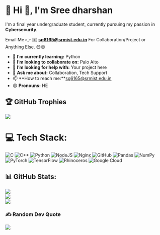 # 💫 Hi 👋, I'm Sree dharshan 
I'm a final year undergraduate student, currently pursuing my passion in **Cybersecurity**.

Email Me 👉 ✉️ **sg6165@srmist.edu.in** For Collaboration/Project or Anything Else. 😊😊

- 🌱 **I’m currently learning:** Python
- 👯 **I’m looking to collaborate on:** Palo Alto
- 🤔 **I’m looking for help with:** Your project here
- 💬 **Ask me about:** Collaboration, Tech Support
- 📫 **How to reach me:**sg6165@srmist.edu.in
- 😄 **Pronouns:** HE





## 🏆 GitHub Trophies
![](https://github-profile-trophy.vercel.app/?username=dashin-hub&theme=default_repocard&no-frame=false&no-bg=true&margin-w=4)



# 💻 Tech Stack:
![C](https://img.shields.io/badge/c-%2300599C.svg?style=flat&logo=c&logoColor=white) ![C++](https://img.shields.io/badge/c++-%2300599C.svg?style=flat&logo=c%2B%2B&logoColor=white) ![Python](https://img.shields.io/badge/python-3670A0?style=flat&logo=python&logoColor=ffdd54) ![NodeJS](https://img.shields.io/badge/node.js-6DA55F?style=flat&logo=node.js&logoColor=white) ![Nginx](https://img.shields.io/badge/nginx-%23009639.svg?style=flat&logo=nginx&logoColor=white) ![GitHub](https://img.shields.io/badge/github-%23121011.svg?style=flat&logo=github&logoColor=white) ![Pandas](https://img.shields.io/badge/pandas-%23150458.svg?style=flat&logo=pandas&logoColor=white) ![NumPy](https://img.shields.io/badge/numpy-%23013243.svg?style=flat&logo=numpy&logoColor=white) ![PyTorch](https://img.shields.io/badge/PyTorch-%23EE4C2C.svg?style=flat&logo=PyTorch&logoColor=white) ![TensorFlow](https://img.shields.io/badge/TensorFlow-%23FF6F00.svg?style=flat&logo=TensorFlow&logoColor=white) ![Rhinoceros](https://img.shields.io/badge/Rhinoceros-801010?style=flat&logo=rhinoceros&logoColor=white) ![Google Cloud](https://img.shields.io/badge/GoogleCloud-%234285F4.svg?style=flat&logo=google-cloud&logoColor=white)

## 📊 GitHub Stats:
![](https://github-readme-stats.vercel.app/api?username=dashin-hub&theme=shadow_blue&hide_border=false&include_all_commits=true&count_private=true)<br/>
![](https://nirzak-streak-stats.vercel.app/?user=dashin-hub&theme=shadow_blue&hide_border=false)<br/>
![](https://github-readme-stats.vercel.app/api/top-langs/?username=dashin-hub&theme=shadow_blue&hide_border=false&include_all_commits=true&count_private=true&layout=compact)





### ✍️ Random Dev Quote
![](https://quotes-github-readme.vercel.app/api?type=horizontal&theme=radical)



<!-- Proudly created with GPRM ( https://gprm.itsvg.in ) -->
